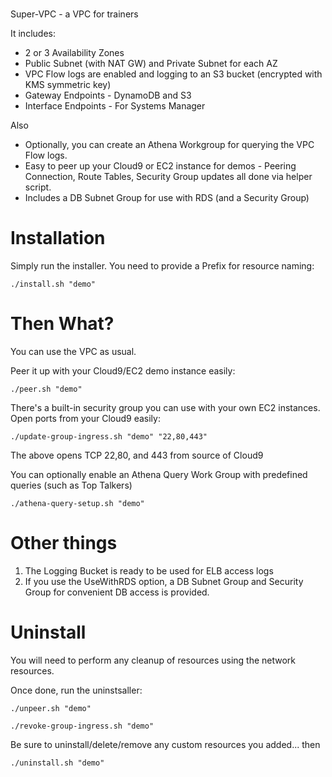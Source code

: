 #

Super-VPC - a VPC for trainers

It includes:

* 2 or 3 Availability Zones
* Public Subnet (with NAT GW) and Private Subnet for each AZ
* VPC Flow logs are enabled and logging to an S3 bucket (encrypted with KMS symmetric key)
* Gateway Endpoints - DynamoDB and S3
* Interface Endpoints - For Systems Manager

Also
* Optionally, you can create an Athena Workgroup for querying the VPC Flow logs.
* Easy to peer up your Cloud9 or EC2 instance for demos - Peering Connection, Route Tables, Security Group updates all done via helper script.
* Includes a DB Subnet Group for use with RDS (and a Security Group)

# Installation

Simply run the installer. You need to provide a Prefix for resource naming:
```
./install.sh "demo"
```

# Then What?

You can use the VPC as usual.

Peer it up with your Cloud9/EC2 demo instance easily:
```
./peer.sh "demo"
```

There's a built-in security group you can use with your own EC2 instances. Open ports from your Cloud9 easily:
```
./update-group-ingress.sh "demo" "22,80,443"
```

The above opens TCP 22,80, and 443 from source of Cloud9

You can optionally enable an Athena Query Work Group with predefined queries (such as Top Talkers)
```
./athena-query-setup.sh "demo"
```

# Other things

1. The Logging Bucket is ready to be used for ELB access logs
2. If you use the UseWithRDS option, a DB Subnet Group and Security Group for convenient DB access is provided.


# Uninstall

You will need to perform any cleanup of resources using the network resources.

Once done, run the uninstsaller:

```
./unpeer.sh "demo"
```

```
./revoke-group-ingress.sh "demo"
```

Be sure to uninstall/delete/remove any custom resources you added... then

```
./uninstall.sh "demo"
```
